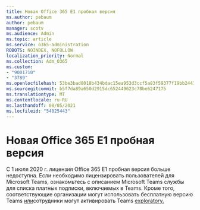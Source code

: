 ```yaml
---
title: Новая Office 365 E1 пробная версия
ms.author: pebaum
author: pebaum
manager: scotv
ms.audience: Admin
ms.topic: article
ms.service: o365-administration
ROBOTS: NOINDEX, NOFOLLOW
localization_priority: Normal
ms.collection: Adm_O365
ms.custom:
- "9001710"
- "3789"
ms.openlocfilehash: 53be3bad8018b434bdac15ea953d3ccf5a83f59377f19bb2441247ee4892e26c
ms.sourcegitcommit: b5f7da89a650d2915dc652449623c78be6247175
ms.translationtype: MT
ms.contentlocale: ru-RU
ms.lasthandoff: 08/05/2021
ms.locfileid: "54025443"
---
```

# <a name="new-office-365-e1-trial"></a>Новая Office 365 E1 пробная версия

С 1 июля 2020 г. лицензия Office 365 E1 пробная версия больше недоступна. Если необходимо лицензировать пользователей для Microsoft Teams, [](https://docs.microsoft.com/office365/servicedescriptions/teams-service-description) ознакомьтесь с описанием Microsoft Teams службы для списка платных подписки, включаемых в Teams. Кроме того, соответствующие организации могут использовать бесплатную версию Teams [или](https://support.office.com/article/Welcome-to-Microsoft-Teams-free-6d79a648-6913-4696-9237-ed13de64ae3c)сотрудники могут активировать Teams [exploratory.](https://docs.microsoft.com/MicrosoftTeams/teams-exploratory)
